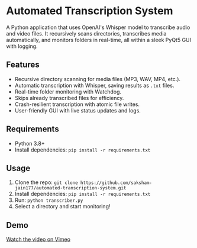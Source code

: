 # Automated Transcription System

A Python application that uses OpenAI's Whisper model to transcribe audio and video files. It recursively scans directories, transcribes media automatically, and monitors folders in real-time, all within a sleek PyQt5 GUI with logging.

## Features

- Recursive directory scanning for media files (MP3, WAV, MP4, etc.).
- Automatic transcription with Whisper, saving results as `.txt` files.
- Real-time folder monitoring with Watchdog.
- Skips already transcribed files for efficiency.
- Crash-resilient transcription with atomic file writes.
- User-friendly GUI with live status updates and logs.

## Requirements

- Python 3.8+
- Install dependencies: `pip install -r requirements.txt`

## Usage

1. Clone the repo: `git clone https://github.com/saksham-jain177/automated-transcription-system.git`
2. Install dependencies: `pip install -r requirements.txt`
3. Run: `python transcriber.py`
4. Select a directory and start monitoring!

## Demo

[Watch the video on Vimeo](https://vimeo.com/1061482495)

